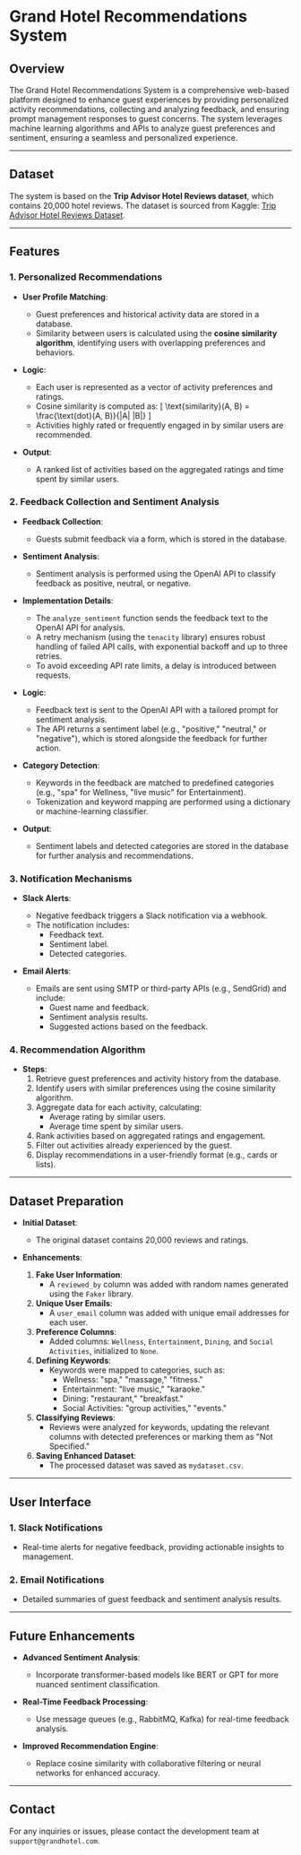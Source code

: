 # Grand Hotel Recommendations System

## Overview
The Grand Hotel Recommendations System is a comprehensive web-based platform designed to enhance guest experiences by providing personalized activity recommendations, collecting and analyzing feedback, and ensuring prompt management responses to guest concerns. The system leverages machine learning algorithms and APIs to analyze guest preferences and sentiment, ensuring a seamless and personalized experience.

---

## Dataset
The system is based on the **Trip Advisor Hotel Reviews dataset**, which contains 20,000 hotel reviews. The dataset is sourced from Kaggle: [Trip Advisor Hotel Reviews Dataset](https://www.kaggle.com/datasets/andrewmvd/trip-advisor-hotel-reviews).

---

## Features

### 1. Personalized Recommendations
- **User Profile Matching**:
  - Guest preferences and historical activity data are stored in a database.
  - Similarity between users is calculated using the **cosine similarity algorithm**, identifying users with overlapping preferences and behaviors.

- **Logic**:
  - Each user is represented as a vector of activity preferences and ratings.
  - Cosine similarity is computed as:
    \[
    \text{similarity}(A, B) = \frac{\text{dot}(A, B)}{\|A\| \|B\|}
    \]
  - Activities highly rated or frequently engaged in by similar users are recommended.

- **Output**:
  - A ranked list of activities based on the aggregated ratings and time spent by similar users.

### 2. Feedback Collection and Sentiment Analysis
- **Feedback Collection**:
  - Guests submit feedback via a form, which is stored in the database.

- **Sentiment Analysis**:
  - Sentiment analysis is performed using the OpenAI API to classify feedback as positive, neutral, or negative.

- **Implementation Details**:
  - The `analyze_sentiment` function sends the feedback text to the OpenAI API for analysis.
  - A retry mechanism (using the `tenacity` library) ensures robust handling of failed API calls, with exponential backoff and up to three retries.
  - To avoid exceeding API rate limits, a delay is introduced between requests.

- **Logic**:
  - Feedback text is sent to the OpenAI API with a tailored prompt for sentiment analysis.
  - The API returns a sentiment label (e.g., "positive," "neutral," or "negative"), which is stored alongside the feedback for further action.

- **Category Detection**:
  - Keywords in the feedback are matched to predefined categories (e.g., "spa" for Wellness, "live music" for Entertainment).
  - Tokenization and keyword mapping are performed using a dictionary or machine-learning classifier.

- **Output**:
  - Sentiment labels and detected categories are stored in the database for further analysis and recommendations.

### 3. Notification Mechanisms
- **Slack Alerts**:
  - Negative feedback triggers a Slack notification via a webhook.
  - The notification includes:
    - Feedback text.
    - Sentiment label.
    - Detected categories.

- **Email Alerts**:
  - Emails are sent using SMTP or third-party APIs (e.g., SendGrid) and include:
    - Guest name and feedback.
    - Sentiment analysis results.
    - Suggested actions based on the feedback.

### 4. Recommendation Algorithm
- **Steps**:
  1. Retrieve guest preferences and activity history from the database.
  2. Identify users with similar preferences using the cosine similarity algorithm.
  3. Aggregate data for each activity, calculating:
     - Average rating by similar users.
     - Average time spent by similar users.
  4. Rank activities based on aggregated ratings and engagement.
  5. Filter out activities already experienced by the guest.
  6. Display recommendations in a user-friendly format (e.g., cards or lists).

---

## Dataset Preparation
- **Initial Dataset**:
  - The original dataset contains 20,000 reviews and ratings.

- **Enhancements**:
  1. **Fake User Information**:
     - A `reviewed_by` column was added with random names generated using the `Faker` library.
  2. **Unique User Emails**:
     - A `user_email` column was added with unique email addresses for each user.
  3. **Preference Columns**:
     - Added columns: `Wellness`, `Entertainment`, `Dining`, and `Social Activities`, initialized to `None`.
  4. **Defining Keywords**:
     - Keywords were mapped to categories, such as:
       - Wellness: "spa," "massage," "fitness."
       - Entertainment: "live music," "karaoke."
       - Dining: "restaurant," "breakfast."
       - Social Activities: "group activities," "events."
  5. **Classifying Reviews**:
     - Reviews were analyzed for keywords, updating the relevant columns with detected preferences or marking them as "Not Specified."
  6. **Saving Enhanced Dataset**:
     - The processed dataset was saved as `mydataset.csv`.

---

## User Interface
### 1. Slack Notifications
- Real-time alerts for negative feedback, providing actionable insights to management.

### 2. Email Notifications
- Detailed summaries of guest feedback and sentiment analysis results.

---

## Future Enhancements
- **Advanced Sentiment Analysis**:
  - Incorporate transformer-based models like BERT or GPT for more nuanced sentiment classification.

- **Real-Time Feedback Processing**:
  - Use message queues (e.g., RabbitMQ, Kafka) for real-time feedback analysis.

- **Improved Recommendation Engine**:
  - Replace cosine similarity with collaborative filtering or neural networks for enhanced accuracy.

---

## Contact
For any inquiries or issues, please contact the development team at `support@grandhotel.com`.

